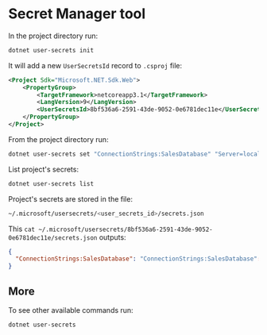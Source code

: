 # Secret Manager tool

In the project directory run:

```bash
dotnet user-secrets init
```

It will add a new `UserSecretsId` record to `.csproj` file:

```xml
<Project Sdk="Microsoft.NET.Sdk.Web">
    <PropertyGroup>
        <TargetFramework>netcoreapp3.1</TargetFramework>
        <LangVersion>9</LangVersion>
        <UserSecretsId>8bf536a6-2591-43de-9052-0e6781dec11e</UserSecretsId>
    </PropertyGroup>
</Project>
```

From the project directory run:

```bash
dotnet user-secrets set "ConnectionStrings:SalesDatabase" "Server=localhost;Database=Sales;Trusted_Connection=True;"
```

List project's secrets:

```bash
dotnet user-secrets list
```

Project's secrets are stored in the file:

```bash
~/.microsoft/usersecrets/<user_secrets_id>/secrets.json
```

This `cat ~/.microsoft/usersecrets/8bf536a6-2591-43de-9052-0e6781dec11e/secrets.json` outputs:

```json
{
  "ConnectionStrings:SalesDatabase": "ConnectionStrings:SalesDatabase": "Server=localhost;Database=Sales;User=sa;Password=<YourStrong@Passw0rd>;"
}
```

## More

To see other available commands run:

```bash
dotnet user-secrets
```

